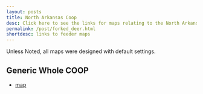```yaml
---
layout: posts
title: North Arkansas Coop
desc: Click here to see the links for maps relating to the North Arkansas.  This is organized by substation/feeders. 
permalink: /post/forked_deer.html
shortdesc: links to feeder maps
---
```


Unless Noted, all maps were designed with default settings.

Generic Whole COOP
----------
* [map](/coop/naec/coop.html)

